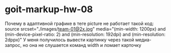 # goit-markup-hw-08
Почему в адаптивной графике в теге picture не работает такой код:
source
                  srcset="./images/team-01@2x.jpg"
                  media="(min-width: 1200px) and (min-device-pixel-ratio: 2) and (min-resolution: 192dpi) and
      (min-resolution: 2dppx)"
У меня получилось вывести картинку через такой медиа-запрос, но она не слушается команд width и ломает карточку
